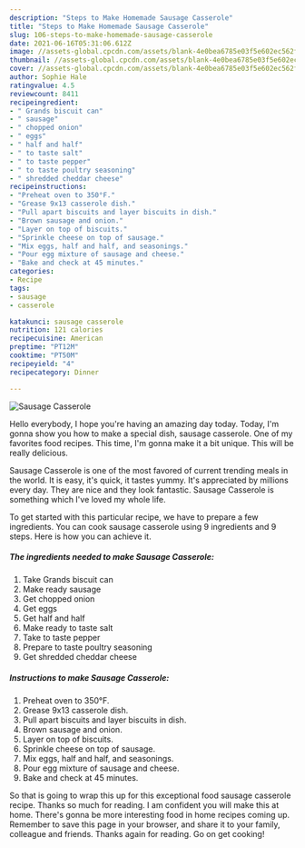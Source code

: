 ```yaml
---
description: "Steps to Make Homemade Sausage Casserole"
title: "Steps to Make Homemade Sausage Casserole"
slug: 106-steps-to-make-homemade-sausage-casserole
date: 2021-06-16T05:31:06.612Z
image: //assets-global.cpcdn.com/assets/blank-4e0bea6785e03f5e602ec562f230caae08da540cada707380b4fe1bbebba43da.png
thumbnail: //assets-global.cpcdn.com/assets/blank-4e0bea6785e03f5e602ec562f230caae08da540cada707380b4fe1bbebba43da.png
cover: //assets-global.cpcdn.com/assets/blank-4e0bea6785e03f5e602ec562f230caae08da540cada707380b4fe1bbebba43da.png
author: Sophie Hale
ratingvalue: 4.5
reviewcount: 8411
recipeingredient:
- " Grands biscuit can"
- " sausage"
- " chopped onion"
- " eggs"
- " half and half"
- " to taste salt"
- " to taste pepper"
- " to taste poultry seasoning"
- " shredded cheddar cheese"
recipeinstructions:
- "Preheat oven to 350°F."
- "Grease 9x13 casserole dish."
- "Pull apart biscuits and layer biscuits in dish."
- "Brown sausage and onion."
- "Layer on top of biscuits."
- "Sprinkle cheese on top of sausage."
- "Mix eggs, half and half, and seasonings."
- "Pour egg mixture of sausage and cheese."
- "Bake and check at 45 minutes."
categories:
- Recipe
tags:
- sausage
- casserole

katakunci: sausage casserole 
nutrition: 121 calories
recipecuisine: American
preptime: "PT12M"
cooktime: "PT50M"
recipeyield: "4"
recipecategory: Dinner

---
```



![Sausage Casserole](//assets-global.cpcdn.com/assets/blank-4e0bea6785e03f5e602ec562f230caae08da540cada707380b4fe1bbebba43da.png)

Hello everybody, I hope you're having an amazing day today. Today, I'm gonna show you how to make a special dish, sausage casserole. One of my favorites food recipes. This time, I'm gonna make it a bit unique. This will be really delicious.

Sausage Casserole is one of the most favored of current trending meals in the world. It is easy, it's quick, it tastes yummy. It's appreciated by millions every day. They are nice and they look fantastic. Sausage Casserole is something which I've loved my whole life.




To get started with this particular recipe, we have to prepare a few ingredients. You can cook sausage casserole using 9 ingredients and 9 steps. Here is how you can achieve it.

<!--inarticleads1-->

##### The ingredients needed to make Sausage Casserole:

1. Take  Grands biscuit can
1. Make ready  sausage
1. Get  chopped onion
1. Get  eggs
1. Get  half and half
1. Make ready  to taste salt
1. Take  to taste pepper
1. Prepare  to taste poultry seasoning
1. Get  shredded cheddar cheese




<!--inarticleads2-->

##### Instructions to make Sausage Casserole:

1. Preheat oven to 350°F.
1. Grease 9x13 casserole dish.
1. Pull apart biscuits and layer biscuits in dish.
1. Brown sausage and onion.
1. Layer on top of biscuits.
1. Sprinkle cheese on top of sausage.
1. Mix eggs, half and half, and seasonings.
1. Pour egg mixture of sausage and cheese.
1. Bake and check at 45 minutes.




So that is going to wrap this up for this exceptional food sausage casserole recipe. Thanks so much for reading. I am confident you will make this at home. There's gonna be more interesting food in home recipes coming up. Remember to save this page in your browser, and share it to your family, colleague and friends. Thanks again for reading. Go on get cooking!
